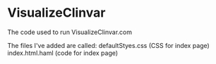 VisualizeClinvar
================

The code used to run VisualizeClinvar.com

The files I've added are called:
  defaultStyes.css (CSS for index page)
  index.html.haml (code for index page)
